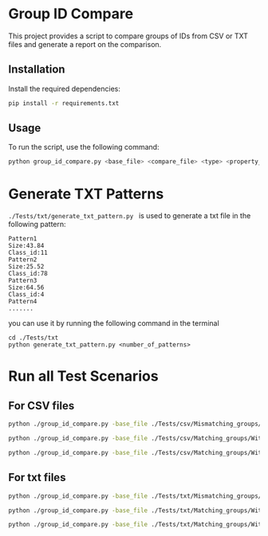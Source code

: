 # Group ID Compare

This project provides a script to compare groups of IDs from CSV or TXT files and generate a report on the comparison.

## Installation

Install the required dependencies:
```sh
pip install -r requirements.txt
```

## Usage

To run the script, use the following command:
```sh
python group_id_compare.py <base_file> <compare_file> <type> <property_names>
```
# Generate TXT Patterns
``./Tests/txt/generate_txt_pattern.py `` is used to generate a txt file in the following pattern:
```
Pattern1
Size:43.84
Class_id:11
Pattern2
Size:25.52
Class_id:78
Pattern3
Size:64.56
Class_id:4
Pattern4
.......
```
you can use it by running the following command in the terminal
```
cd ./Tests/txt
python generate_txt_pattern.py <number_of_patterns>
```
# Run all Test Scenarios
## For CSV files
```sh
python ./group_id_compare.py -base_file ./Tests/csv/Mismatching_groups/file1.csv -compare_file ./Tests/csv/Mismatching_groups/file2.csv -type csv -property DefectID cluster_ID 

python ./group_id_compare.py -base_file ./Tests/csv/Matching_groups/With_different_group_ids/file1.csv -compare_file ./Tests/csv/Matching_groups/With_different_group_ids/file2.csv -type csv -property DefectID cluster_ID 

python ./group_id_compare.py -base_file ./Tests/csv/Matching_groups/With_same_group_ids/file1.csv -compare_file ./Tests/csv/Matching_groups/With_same_group_ids/file2.csv -type csv -property DefectID cluster_ID 
```

## For txt files
```sh
python ./group_id_compare.py -base_file ./Tests/txt/Mismatching_groups/file1.txt -compare_file ./Tests/txt/Mismatching_groups/file2.txt -type txt -property Class_id 

python ./group_id_compare.py -base_file ./Tests/txt/Matching_groups/With_different_group_ids/file1.txt -compare_file ./Tests/txt/Matching_groups/With_different_group_ids/file2.txt -type txt -property Class_id 

python ./group_id_compare.py -base_file ./Tests/txt/Matching_groups/With_same_group_ids/file1.txt -compare_file ./Tests/txt/Matching_groups/With_same_group_ids/file2.txt -type txt -property Class_id 

```
